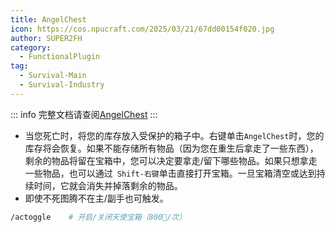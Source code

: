 ```yaml
---
title: AngelChest
icon: https://cos.npucraft.com/2025/03/21/67dd00154f020.jpg
author: SUPER2FH
category:
  - FunctionalPlugin
tag: 
  - Survival-Main
  - Survival-Industry
---
```




::: info 完整文档请查阅[AngelChest](https://bluemap.bluecolored.de/wiki/)
:::



- 当您死亡时，将您的库存放入受保护的箱子中。右键单击`AngelChest`时，您的库存将会恢复。如果不能存储所有物品（因为您在重生后拿走了一些东西），剩余的物品将留在宝箱中，您可以决定要拿走/留下哪些物品。如果只想拿走一些物品，也可以通过` Shift-右键`单击直接打开宝箱。一旦宝箱清空或达到持续时间，它就会消失并掉落剩余的物品。
- 即使不死图腾不在主/副手也可触发。

```bash
/actoggle    # 开启/关闭天使宝箱（800🍉/次）
```
